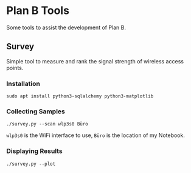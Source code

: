 # Plan B Tools #

Some tools to assist the development of Plan B.

## Survey ##
Simple tool to measure and rank the signal strength of wireless access points.

### Installation ###
```
sudo apt install python3-sqlalchemy python3-matplotlib
```

### Collecting Samples ###
```
./survey.py --scan wlp3s0 Büro
```

`wlp3s0` is the WiFi interface to use, `Büro` is the location of my Notebook.


### Displaying Results ###
```
./survey.py --plot
```
